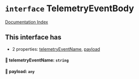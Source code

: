 # `interface` TelemetryEventBody

[Documentation Index](../README.md)

## This interface has

- 2 properties:
[telemetryEventName](#-telemetryeventname-string),
[payload](#-payload-any)


#### 📄 telemetryEventName: `string`



#### 📄 payload: `any`



